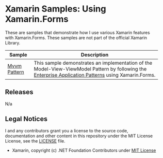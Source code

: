 # Xamarin Samples: Using Xamarin.Forms
These are samples that demonstrate how I use various Xamarin features with Xamarin.Forms. These samples are not part of the official Xamarin Library.

| Sample | Description |
| ------ | ----------- |
| [Mvvm Pattern](https://github.com/Sw1ma/xamarin-samples/Mvvm) | This sample demonstrates an implementation of the Model-View-ViewModel Pattern by following the [Enterprise Application Patterns](https://docs.microsoft.com/en-us/xamarin/xamarin-forms/enterprise-application-patterns/) using Xamarin.Forms.

## Releases
N/a

## Legal Notices
I and any contributors grant you a license to the source code, documentation and other content in this repository under the MIT License License, see the [LICENSE](./LICENSE) file.

* Xamarin, copyright (c) .NET Foundation Contributors under [MIT License](https://github.com/xamarin/Xamarin.Forms/blob/master/LICENSE)